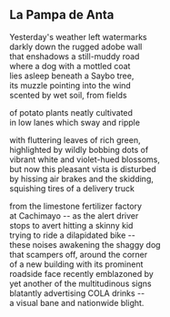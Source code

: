 ## La Pampa de Anta 
Yesterday's weather left watermarks <br />
darkly down the rugged adobe wall <br />
that enshadows a still-muddy road <br />
where a dog with a mottled coat <br />
lies asleep beneath a Saybo tree, <br />
its muzzle pointing into the wind <br />
scented by wet soil, from fields <br />

of potato plants neatly cultivated <br />
in low lanes which sway and ripple

with fluttering leaves of rich green, <br />
highlighted by wildly bobbing dots of <br />
vibrant white and violet-hued blossoms, <br />
but now this pleasant vista is disturbed <br />
by hissing air brakes and the skidding, <br />
squishing tires of a delivery truck

from the limestone fertilizer factory <br />
at Cachimayo -- as the alert driver <br />
stops to avert hitting a skinny kid <br />
trying to ride a dilapidated bike -- <br />
these noises awakening the shaggy dog <br />
that scampers off, around the corner <br />
of a new building with its prominent <br />
roadside face recently emblazoned by <br />
yet another of the multitudinous signs <br />
blatantly advertising COLA drinks --<br />
a visual bane and nationwide blight.